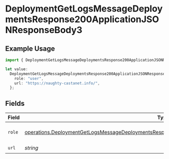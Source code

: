 # DeploymentGetLogsMessageDeploymentsResponse200ApplicationJSONResponseBody3

## Example Usage

```typescript
import { DeploymentGetLogsMessageDeploymentsResponse200ApplicationJSONResponseBody3 } from "@orq-ai/node/models/operations";

let value:
  DeploymentGetLogsMessageDeploymentsResponse200ApplicationJSONResponseBody3 = {
    role: "user",
    url: "https://naughty-castanet.info/",
  };
```

## Fields

| Field                                                                                                                                                                                                                      | Type                                                                                                                                                                                                                       | Required                                                                                                                                                                                                                   | Description                                                                                                                                                                                                                |
| -------------------------------------------------------------------------------------------------------------------------------------------------------------------------------------------------------------------------- | -------------------------------------------------------------------------------------------------------------------------------------------------------------------------------------------------------------------------- | -------------------------------------------------------------------------------------------------------------------------------------------------------------------------------------------------------------------------- | -------------------------------------------------------------------------------------------------------------------------------------------------------------------------------------------------------------------------- |
| `role`                                                                                                                                                                                                                     | [operations.DeploymentGetLogsMessageDeploymentsResponse200ApplicationJSONResponseBodyData4Evals7Role](../../models/operations/deploymentgetlogsmessagedeploymentsresponse200applicationjsonresponsebodydata4evals7role.md) | :heavy_check_mark:                                                                                                                                                                                                         | The role of the prompt message                                                                                                                                                                                             |
| `url`                                                                                                                                                                                                                      | *string*                                                                                                                                                                                                                   | :heavy_check_mark:                                                                                                                                                                                                         | N/A                                                                                                                                                                                                                        |